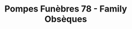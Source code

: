 ---
title: "Pompes Funèbres 78 - Family Obsèques"
url: /plaisir/pompes-funebres-78-family-obseques/
shop: directeurs de funérailles
---
